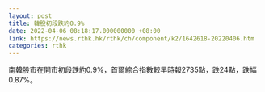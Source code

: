 ```yaml
---
layout: post
title: 韓股初段跌約0.9%
date: 2022-04-06 08:18:17.000000000 +08:00
link: https://news.rthk.hk/rthk/ch/component/k2/1642618-20220406.htm
categories: rthk
---
```


南韓股市在開市初段跌約0.9%，首爾綜合指數較早時報2735點，跌24點，跌幅0.87%。
